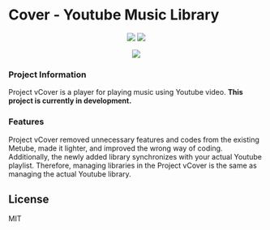 # Cover - Youtube Music Library

<p align="center">
  <img src="https://i.imgur.com/heVWcRW.png" />
  <img src="https://i.imgur.com/X2GeghU.png" />
</p>

<p align="center">
  <img src="https://img1.daumcdn.net/thumb/R800x0/?scode=mtistory2&fname=https%3A%2F%2Fk.kakaocdn.net%2Fdn%2Fnprmt%2Fbtqu0463kbN%2FGso0UtWFz6UY0X1DLcOSnk%2Fimg.jpg" />
</p>

### Project Information
Project vCover is a player for playing music using Youtube video.
<b>This project is currently in development.</b>

### Features
Project vCover removed unnecessary features and codes from the existing Metube, made it lighter, and improved the wrong way of coding. Additionally, the newly added library synchronizes with your actual Youtube playlist.
Therefore, managing libraries in the Project vCover is the same as managing the actual Youtube library.

## License
MIT

